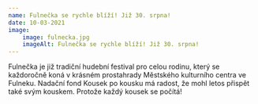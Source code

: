 ```yaml
---
name: Fulnečka se rychle blíží! Již 30. srpna!
date: 10-03-2021
image:
    image: fulnecka.jpg
    imageAlt: Fulnečka se rychle blíží! Již 30. srpna!
---
```

Fulnečka je již tradiční hudební festival pro celou rodinu, který se každoročně koná v krásném prostahrady Městského kulturního centra ve Fulneku. Nadační fond Kousek po kousku má radost, že mohl letos přispět také svým kouskem. Protože každý kousek se počítá!
